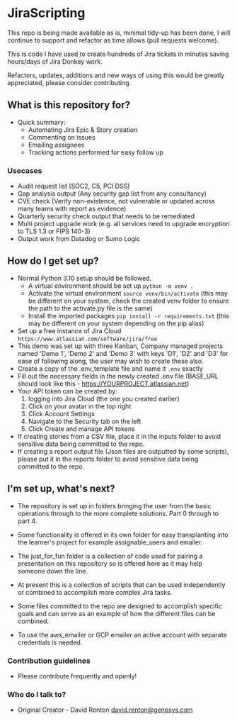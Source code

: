 # JiraScripting

This repo is being made available as is, minimal tidy-up has been done, I will continue to support and refactor as time allows (pull requests welcome).

This is code I have used to create hundreds of Jira tickets in minutes saving hours/days of Jira Donkey work.

Refactors, updates, additions and new ways of using this would be greatly appreciated, please consider contributing. 

## What is this repository for? ##

* Quick summary:
  * Automating Jira Epic & Story creation
  * Commenting on issues
  * Emailing assignees
  * Tracking actions performed for easy follow up

### Usecases ###

* Audit request list (SOC2, C5, PCI DSS)
* Gap analysis output (Any security gap list from any consultancy)
* CVE check (Verify non-existence, not vulnerable or updated across many teams with report as evidence)
* Quarterly security check output that needs to be remediated
* Multi project upgrade work (e.g. all services need to upgrade encryption to TLS 1.3 or FIPS 140-3)
* Output work from Datadog or Sumo Logic


## How do I get set up? ##
* Normal Python 3.10 setup should be followed.
  * A virtual environment should be set up `python -m venv .`
  * Activate the virtual environment `source venv/bin/activate` (this may be different on your system, check the created venv folder to ensure the path to the activate.py file is the same)
  * Install the imported packages `pip install -r requirements.txt` (this may be different on your system depending on the pip alias)
* Set up a free instance of Jira Cloud `https://www.atlassian.com/software/jira/free`
* This demo was set up with three Kanban, Company managed projects named 'Demo 1', 'Demo 2' and 'Demo 3' with keys 'D1', 'D2' and 'D3' for ease of following along, the user may wish to create these also.
* Create a copy of the .env_template file and name it `.env` exactly
* Fill out the necessary fields in the newly created .env file (BASE_URL should look like this - https://YOURPROJECT.atlassian.net)
* Your API token can be created by: 
  1. logging into Jira Cloud (the one you created earlier)
  2. Click on your avatar in the top right
  3. Click Account Settings
  4. Navigate to the Security tab on the left
  5. Click Create and manage API tokens
* If creating stories from a CSV file, place it in the inputs folder to avoid sensitive data being committed to the repo.
* If creating a report output file (Json files are outputted by some scripts), please put it in the reports folder to avoid sensitive data being committed to the repo.


## I'm set up, what's next? ##
* The repository is set up in folders bringing the user from the basic operations through to the more complete solutions. Part 0 through to part 4.
* Some functionality is offered in its own folder for easy transplanting into the learner's project for example assignable_users and emailer.
* The just_for_fun folder is a collection of code used for pairing a presentation on this repository so is offered here as it may help someone down the line.



* At present this is a collection of scripts that can be used independently or combined to accomplish more complex Jira tasks. 
* Some files committed to the repo are designed to accomplish specific goals and can serve as an example of how the different files can be combined.
* To use the aws_emailer or GCP emailer an active account with separate credentials is needed. 


### Contribution guidelines ###

* Please contribute frequently and openly!

### Who do I talk to? ###

* Original Creator - David Renton david.renton@genesys.com
